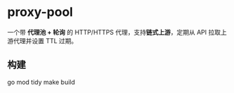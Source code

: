 # proxy-pool

一个带 **代理池 + 轮询** 的 HTTP/HTTPS 代理，支持**链式上游**，定期从 API 拉取上游代理并设置 TTL 过期。

## 构建
go mod tidy
make build
